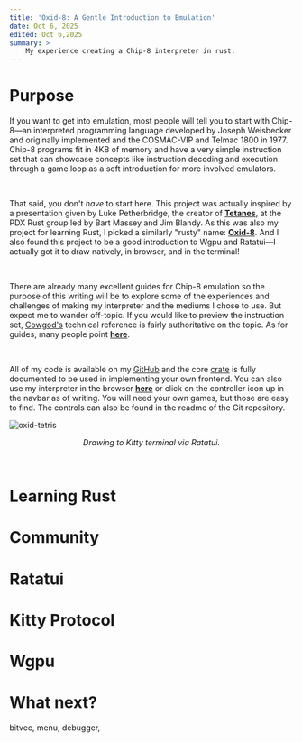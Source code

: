 ```yaml
---
title: 'Oxid-8: A Gentle Introduction to Emulation'
date: Oct 6, 2025
edited: Oct 6,2025
summary: >
    My experience creating a Chip-8 interpreter in rust.
---
```


# Purpose

If you want to get into emulation, most people will tell you to start with Chip-8—an interpreted programming language developed by Joseph Weisbecker and originally implemented and the COSMAC-VIP and Telmac 1800 in 1977. Chip-8 programs fit in 4KB of memory and have a very simple instruction set that can showcase concepts like instruction decoding and execution through a game loop as a soft introduction for more involved emulators.

&nbsp;

That said, you don't *have* to start here. This project was actually inspired by a presentation given by Luke Petherbridge, the creator of [**Tetanes**](https://github.com/lukexor/tetanes), at the PDX Rust group led by Bart Massey and Jim Blandy. As this was also my project for learning Rust, I picked a similarly "rusty" name: [**Oxid-8**](https://github.com/edibblepdx/Oxid-8/tree/main). And I also found this project to be a good introduction to Wgpu and Ratatui—I actually got it to draw natively, in browser, and in the terminal!

&nbsp;

There are already many excellent guides for Chip-8 emulation so the purpose of this writing will be to explore some of the experiences and challenges of making my interpreter and the mediums I chose to use. But expect me to wander off-topic. If you would like to preview the instruction set, [Cowgod's](http://devernay.free.fr/hacks/chip8/C8TECH10.HTM#0.1) technical reference is fairly authoritative on the topic. As for guides, many people point [**here**](https://tobiasvl.github.io/blog/write-a-chip-8-emulator/).

&nbsp;

All of my code is available on my [GitHub](https://github.com/edibblepdx/Oxid-8/tree/main) and the core [crate](https://crates.io/crates/oxid8-core) is fully documented to be used in implementing your own frontend. You can also use my interpreter in the browser [**here**](https://edibblepdx.github.io/Oxid-8/) or click on the controller icon up in the navbar as of writing. You will need your own games, but those are easy to find. The controls can also be found in the readme of the Git repository.

![oxid-tetris](https://github.com/user-attachments/assets/ab1f3bdc-4ab0-48f8-8563-1ee89c436e90)
<p style="text-align: center;"><em>Drawing to Kitty terminal via Ratatui.</em></p>

&nbsp;

# Learning Rust

# Community

# Ratatui

# Kitty Protocol

# Wgpu

# What next?

bitvec, menu, debugger,
